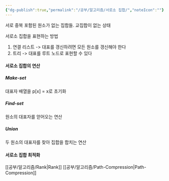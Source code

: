 ```yaml
---
{"dg-publish":true,"permalink":"/공부/알고리즘/서로소 집합/","noteIcon":""}
---
```


서로 중복 포함된 원소가 없는 집합들.
교집합이 없는 상태

서로소 집합을 표현하는 방법
1. 연결 리스트 -> 대표를 갱신하려면 모든 원소를 갱신해야 한다
2. 트리 -> 대표를 루트 노드로 표현할 수 있다

#### 서로소 집합의 연산
##### Make-set
대표자 배열을 p[x] = x로 초기화

##### Find-set
원소의 대표자를 얻어오는 연산

##### Union
두 원소의 대표자를 찾아 집합을 합치는 연산

#### 서로소 집합 최적화

[[공부/알고리즘/Rank\|Rank]]
[[공부/알고리즘/Path-Compression\|Path-Compression]]